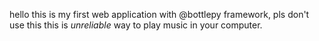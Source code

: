 hello this is my first web application with @bottlepy framework, pls don't use this this is *unreliable* way to play 
music in your computer. 
